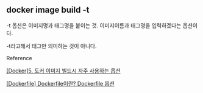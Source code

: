 ## docker image build -t

-t 옵션은 이미지명과 태그명을 붙이는 것. 이미지이름과 태그명을 입력하겠다는 옵션이다.

-t라고해서 태그만 의미하는 것이 아니다.

Reference

[[Docker]5. 도커 이미지 빌드시 자주 사용하는 옵션](https://ahniverson.tistory.com/27)

[[Dockerfile] Dockerfile이란? Dockerfile 옵션](https://narup.tistory.com/204)
